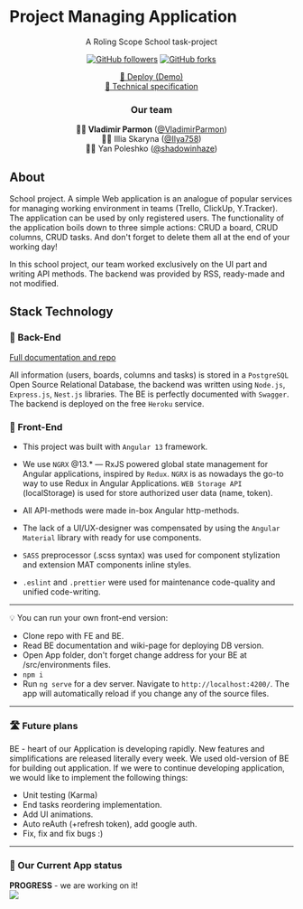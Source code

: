# Project Managing Application

<p align="center">A Roling Scope School task-project</p>
<p align="center">
  <a href="https://github.com/rolling-scopes-school"><img alt="GitHub followers" src="https://img.shields.io/badge/RSS-%F0%9F%8E%93-faea68?style=for-the-badge"></a>
  <a href="https://github.com/rolling-scopes-school/tasks"><img alt="GitHub forks" src="https://img.shields.io/github/forks/rolling-scopes-school/tasks?color=faea68&label=RSS%20Tasks&style=for-the-badge"></a>
</p>
<p align="center">
  <a href="https://pm-app-team-17.netlify.app">🚀 Deploy (Demo)</a> <br>
  <a href="https://github.com/rolling-scopes-school/tasks/blob/master/tasks/angular/project-management-app.md">📗 Technical specification</a>
</p>

<h3 align="center">Our team</h3>
<p align="center">
  <b>👨‍💻 Vladimir Parmon</b> (<a href="https://github.com/VladimirParmon">@VladimirParmon</a>)<br>
  👨‍💻 Illia Skaryna (<a href="https://github.com/Ilya758">@Ilya758</a>)<br>
  👨‍💻 Yan Poleshko (<a href="https://github.com/shadowinhaze">@shadowinhaze</a>)
</p>

## About

School project. A simple Web application is an analogue of popular services for managing working environment in teams (Trello, ClickUp, Y.Tracker). The application can be used by only registered users. The functionality of the application boils down to three simple actions: CRUD a board, CRUD columns, CRUD tasks. And don't forget to delete them all at the end of your working day!

In this school project, our team worked exclusively on the UI part and writing API methods. The backend was provided by RSS, ready-made and not modified.

## Stack Technology

### 🧱 Back-End

[Full documentation and repo](https://github.com/vitaly-sazonov/kanban-rest)

All information (users, boards, columns and tasks) is stored in a `PostgreSQL` Open Source Relational Database, the backend was written using `Node.js`, `Express.js`, `Nest.js` libraries. The BE is perfectly documented with `Swagger`. The backend is deployed on the free `Heroku` service.

### 🌴 Front-End

- This project was built with `Angular 13` framework.

- We use `NGRX` @13.\* — RxJS powered global state management for Angular applications, inspired by `Redux`. `NGRX` is as nowadays the go-to way to use Redux in Angular Applications. `WEB Storage API` (localStorage) is used for store authorized user data (name, token).

- All API-methods were made in-box Angular http-methods.

- The lack of a UI/UX-designer was compensated by using the `Angular Material` library with ready for use components.

- `SASS` preprocessor (.scss syntax) was used for component stylization and extension MAT components inline styles.

- `.eslint` and `.prettier` were used for maintenance code-quality and unified code-writing.

---

💡 You can run your own front-end version:

- Clone repo with FE and BE.
- Read BE documentation and wiki-page for deploying DB version.
- Open App folder, don't forget change address for your BE at /src/environments files.
- `npm i`
- Run `ng serve` for a dev server. Navigate to `http://localhost:4200/`. The app will automatically reload if you change any of the source files.

---

### 🛣️ Future plans

BE - heart of our Application is developing rapidly. New features and simplifications are released literally every week. We used old-version of BE for building out application. If we were to continue developing application, we would like to implement the following things:

- Unit testing (Karma)
- End tasks reordering implementation.
- Add UI animations.
- Auto reAuth (+refresh token), add google auth.
- Fix, fix and fix bugs :)

---

### 🔨 Our Current App status

**PROGRESS** - we are working on it!<br>
![](https://us-central1-progress-markdown.cloudfunctions.net/progress/68)
